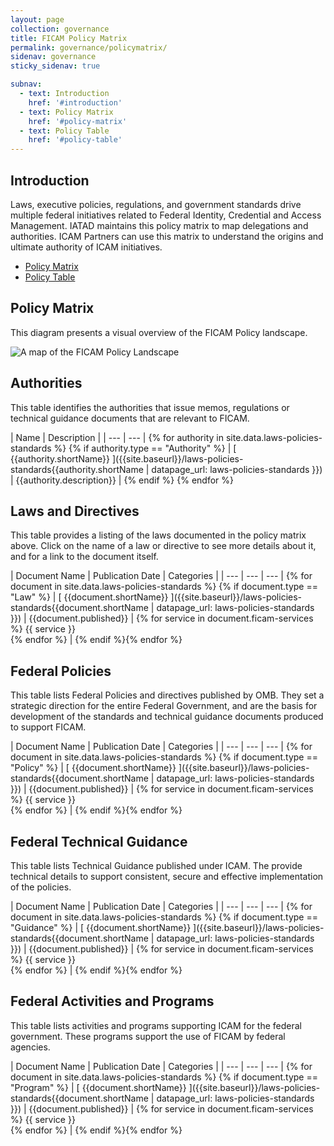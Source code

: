 ```yaml
---
layout: page
collection: governance
title: FICAM Policy Matrix
permalink: governance/policymatrix/
sidenav: governance
sticky_sidenav: true

subnav:
  - text: Introduction
    href: '#introduction'
  - text: Policy Matrix
    href: '#policy-matrix'
  - text: Policy Table
    href: '#policy-table'
---
```


## Introduction

Laws, executive policies, regulations, and government standards drive multiple federal initiatives related to Federal Identity, Credential and Access Management. IATAD maintains this policy matrix to map delegations and authorities. ICAM Partners can use this matrix to understand the origins and ultimate authority of ICAM initiatives.

* [Policy Matrix](#policy-matrix)
* [Policy Table](#policy-table)

## Policy Matrix

This diagram presents a visual overview of the FICAM Policy landscape.

![A map of the FICAM Policy Landscape]({{site.baseurl}}/assets/img/ficam-policy-landscape-map.svg)

## Authorities

This table identifies the authorities that issue memos, regulations or technical guidance documents that are relevant to FICAM.

| Name | Description |
| --- | --- | {% for authority in site.data.laws-policies-standards %} {% if authority.type == "Authority" %}
| [ {{authority.shortName}} ]({{site.baseurl}}/laws-policies-standards{{authority.shortName | datapage_url: laws-policies-standards }}) | {{authority.description}} | {% endif %} {% endfor %}

## Laws and Directives

This table provides a listing of the laws documented in the policy matrix above. Click on the name of a law or directive to see more details about it, and for a link to the document itself.

| Document Name | Publication Date | Categories |
| --- | --- | --- | {% for document in site.data.laws-policies-standards %} {% if document.type == "Law" %}
| [ {{document.shortName}} ]({{site.baseurl}}/laws-policies-standards{{document.shortName | datapage_url: laws-policies-standards }}) | {{document.published}} | {% for service in document.ficam-services %} {{ service }}<br/> {% endfor %} | {% endif %}{% endfor %}

## Federal Policies

This table lists Federal Policies and directives published by OMB. They set a strategic direction for the entire Federal Government, and are the basis for development of the standards and technical guidance documents produced to support FICAM.

| Document Name | Publication Date | Categories |
| --- | --- | --- | {% for document in site.data.laws-policies-standards %} {% if document.type == "Policy" %}
| [ {{document.shortName}} ]({{site.baseurl}}/laws-policies-standards{{document.shortName | datapage_url: laws-policies-standards }}) | {{document.published}} | {% for service in document.ficam-services %} {{ service }}<br/> {% endfor %} | {% endif %}{% endfor %}

## Federal Technical Guidance

This table lists Technical Guidance published under ICAM. The provide technical details to support consistent, secure and effective implementation of the policies.

| Document Name | Publication Date | Categories |
| --- | --- | --- | {% for document in site.data.laws-policies-standards %} {% if document.type == "Guidance" %}
| [ {{document.shortName}} ]({{site.baseurl}}/laws-policies-standards{{document.shortName | datapage_url: laws-policies-standards }}) | {{document.published}} | {% for service in document.ficam-services %} {{ service }}<br/> {% endfor %} | {% endif %}{% endfor %}

## Federal Activities and Programs

This table lists activities and programs supporting ICAM for the federal government. These programs support the use of FICAM by federal agencies.

| Document Name | Publication Date | Categories |
| --- | --- | --- | {% for document in site.data.laws-policies-standards %} {% if document.type == "Program" %}
| [ {{document.shortName}} ]({{site.baseurl}}/laws-policies-standards{{document.shortName | datapage_url: laws-policies-standards }}) | {{document.published}} | {% for service in document.ficam-services %} {{ service }}<br/> {% endfor %} | {% endif %}{% endfor %}

